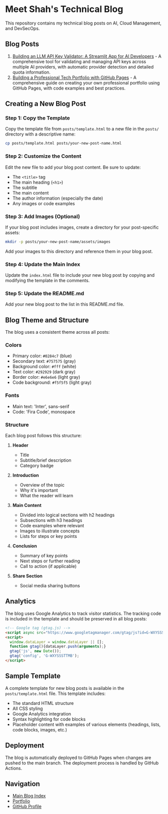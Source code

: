 # Meet Shah's Technical Blog

This repository contains my technical blog posts on AI, Cloud Management, and DevSecOps.

## Blog Posts

1. [Building an LLM API Key Validator: A Streamlit App for AI Developers](posts/llm-api-key-validator.html) - A comprehensive tool for validating and managing API keys across multiple AI providers, with automatic provider detection and detailed quota information.
2. [Building a Professional Tech Portfolio with GitHub Pages](posts/building-portfolio-with-github-pages.html) - A comprehensive guide on creating your own professional portfolio using GitHub Pages, with code examples and best practices.

## Creating a New Blog Post

### Step 1: Copy the Template

Copy the template file from `posts/template.html` to a new file in the `posts/` directory with a descriptive name:

```bash
cp posts/template.html posts/your-new-post-name.html
```

### Step 2: Customize the Content

Edit the new file to add your blog post content. Be sure to update:

- The `<title>` tag
- The main heading (`<h1>`)
- The subtitle
- The main content
- The author information (especially the date)
- Any images or code examples

### Step 3: Add Images (Optional)

If your blog post includes images, create a directory for your post-specific assets:

```bash
mkdir -p posts/your-new-post-name/assets/images
```

Add your images to this directory and reference them in your blog post.

### Step 4: Update the Main Index

Update the `index.html` file to include your new blog post by copying and modifying the template in the comments.

### Step 5: Update the README.md

Add your new blog post to the list in this README.md file.

## Blog Theme and Structure

The blog uses a consistent theme across all posts:

### Colors

- Primary color: `#0284c7` (blue)
- Secondary text: `#757575` (gray)
- Background color: `#fff` (white)
- Text color: `#292929` (dark gray)
- Border color: `#e6e6e6` (light gray)
- Code background: `#f5f5f5` (light gray)

### Fonts

- Main text: 'Inter', sans-serif
- Code: 'Fira Code', monospace

### Structure

Each blog post follows this structure:

1. **Header**
   - Title
   - Subtitle/brief description
   - Category badge

2. **Introduction**
   - Overview of the topic
   - Why it's important
   - What the reader will learn

3. **Main Content**
   - Divided into logical sections with h2 headings
   - Subsections with h3 headings
   - Code examples where relevant
   - Images to illustrate concepts
   - Lists for steps or key points

4. **Conclusion**
   - Summary of key points
   - Next steps or further reading
   - Call to action (if applicable)

5. **Share Section**
   - Social media sharing buttons

## Analytics

The blog uses Google Analytics to track visitor statistics. The tracking code is included in the template and should be preserved in all blog posts:

```html
<!-- Google tag (gtag.js) -->
<script async src="https://www.googletagmanager.com/gtag/js?id=G-WXYSSSTTMB"></script>
<script>
  window.dataLayer = window.dataLayer || [];
  function gtag(){dataLayer.push(arguments);}
  gtag('js', new Date());
  gtag('config', 'G-WXYSSSTTMB');
</script>
```

## Sample Template

A complete template for new blog posts is available in the `posts/template.html` file. This template includes:

- The standard HTML structure
- All CSS styling
- Google Analytics integration
- Syntax highlighting for code blocks
- Placeholder content with examples of various elements (headings, lists, code blocks, images, etc.)

## Deployment

The blog is automatically deployed to GitHub Pages when changes are pushed to the main branch. The deployment process is handled by GitHub Actions.

## Navigation

- [Main Blog Index](index.html)
- [Portfolio](https://shahmeetk.github.io/)
- [GitHub Profile](https://github.com/shahmeetk)
